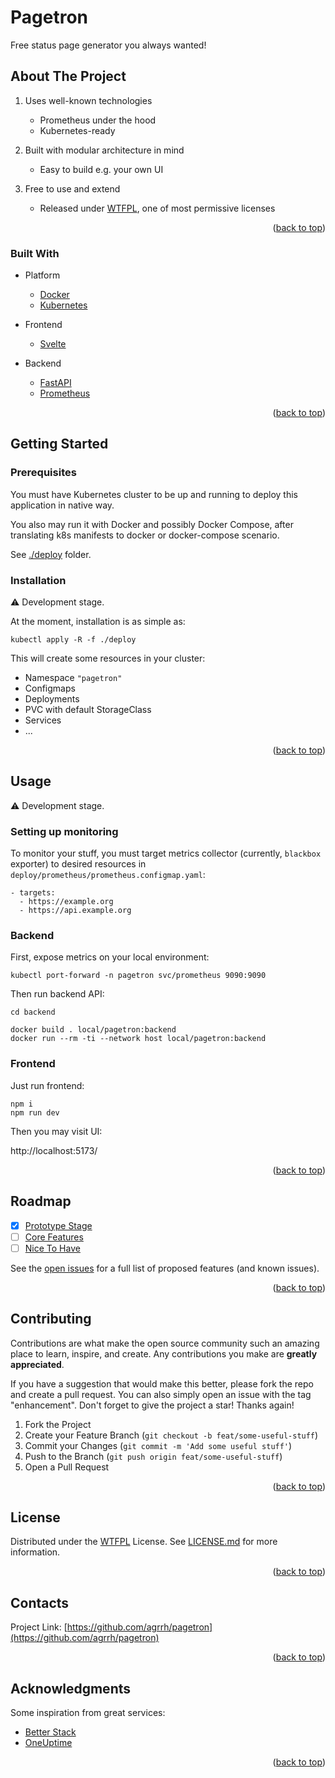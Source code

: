# Pagetron

Free status page generator you always wanted!

## About The Project

1. Uses well-known technologies

    - Prometheus under the hood
    - Kubernetes-ready

1. Built with modular architecture in mind

    - Easy to build e.g. your own UI

1. Free to use and extend

    - Released under [WTFPL](https://ru.wikipedia.org/wiki/WTFPL), one of most permissive licenses

<p align="right">(<a href="#readme-top">back to top</a>)</p>

### Built With

- Platform
    - [Docker](https://www.docker.com/)
    - [Kubernetes](https://kubernetes.io/)

- Frontend
    - [Svelte](https://svelte.dev)

- Backend
    - [FastAPI](https://fastapi.tiangolo.com/)
    - [Prometheus](https://prometheus.io)

<p align="right">(<a href="#readme-top">back to top</a>)</p>

## Getting Started

### Prerequisites

You must have Kubernetes cluster to be up and running to deploy this application in native way.

You also may run it with Docker and possibly Docker Compose, after translating k8s manifests to docker or docker-compose scenario.

See [./deploy](./deploy) folder.

### Installation

⚠️ Development stage.

At the moment, installation is as simple as:

```
kubectl apply -R -f ./deploy
```

This will create some resources in your cluster:

- Namespace `"pagetron"`
- Configmaps
- Deployments
- PVC with default StorageClass
- Services
- ...

<p align="right">(<a href="#readme-top">back to top</a>)</p>

## Usage

⚠️ Development stage.

### Setting up monitoring

To monitor your stuff, you must target metrics collector (currently, `blackbox` exporter) to desired resources in `deploy/prometheus/prometheus.configmap.yaml`:

```
- targets:
  - https://example.org
  - https://api.example.org
```

### Backend

First, expose metrics on your local environment:

```
kubectl port-forward -n pagetron svc/prometheus 9090:9090
```

Then run backend API:

```
cd backend

docker build . local/pagetron:backend
docker run --rm -ti --network host local/pagetron:backend
```

### Frontend

Just run frontend:

```
npm i
npm run dev
```

Then you may visit UI:

http://localhost:5173/

<p align="right">(<a href="#readme-top">back to top</a>)</p>

## Roadmap

- [x] [Prototype Stage](https://github.com/agrrh/pagetron/milestone/1)
- [ ] [Core Features](https://github.com/agrrh/pagetron/milestone/2)
- [ ] [Nice To Have](https://github.com/agrrh/pagetron/milestone/3)

See the [open issues](https://github.com/agrrh/pagetron/issues) for a full list of proposed features (and known issues).

<p align="right">(<a href="#readme-top">back to top</a>)</p>

## Contributing

Contributions are what make the open source community such an amazing place to learn, inspire, and create. Any contributions you make are **greatly appreciated**.

If you have a suggestion that would make this better, please fork the repo and create a pull request. You can also simply open an issue with the tag "enhancement".
Don't forget to give the project a star! Thanks again!

1. Fork the Project
2. Create your Feature Branch (`git checkout -b feat/some-useful-stuff`)
3. Commit your Changes (`git commit -m 'Add some useful stuff'`)
4. Push to the Branch (`git push origin feat/some-useful-stuff`)
5. Open a Pull Request

<p align="right">(<a href="#readme-top">back to top</a>)</p>

## License

Distributed under the [WTFPL](https://wikipedia.org/wiki/WTFPL) License. See [LICENSE.md](LICENSE.md) for more information.

<p align="right">(<a href="#readme-top">back to top</a>)</p>

## Contacts

Project Link: [https://github.com/agrrh/pagetron](https://github.com/agrrh/pagetron)

<p align="right">(<a href="#readme-top">back to top</a>)</p>

## Acknowledgments

Some inspiration from great services:

- [Better Stack](https://betterstack.com)
- [OneUptime](https://oneuptime.com)

<p align="right">(<a href="#readme-top">back to top</a>)</p>
